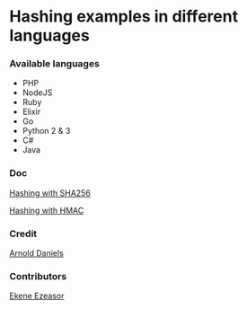 # Hashing examples in different languages

### Available languages
- PHP
- NodeJS
- Ruby
- Elixir
- Go
- Python 2 & 3
- C#
- Java

### Doc
[Hashing with SHA256](sha256.md)

[Hashing with HMAC](sha256-hmac.md)

### Credit
[Arnold Daniels](https://gist.github.com/jasny)

### Contributors
[Ekene Ezeasor](https://github.com/ezeasorekene)
